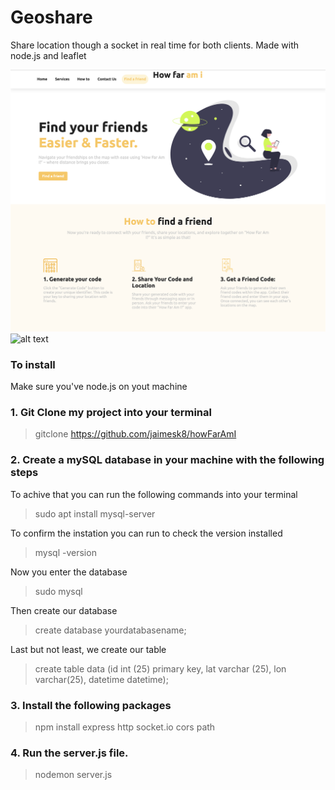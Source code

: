 # Geoshare

Share location though a socket in real time for both clients. Made with node.js and leaflet 


<img src="https://github.com/jaimesk8/howFarAmI/blob/main/layout/Pa%CC%81ginaIncia.png" alt="alt text" width="1000">
<img src="https://github.com/jaimesk8/howFarAmI/blob/main/layout/Captura%20de%20Tela%202024-04-15%20a%CC%80s%2021.10.54.png" alt="alt text" width="500">

### To install 

<p>Make sure you've node.js on yout machine 

### 1. Git Clone my project into your terminal 
> gitclone https://github.com/jaimesk8/howFarAmI

### 2. Create a mySQL database in your machine with the following steps

To achive that you can run the following commands into your terminal 
> sudo apt install mysql-server

To confirm the instation you can run to check the version installed 
> mysql -version

Now you enter the database 
> sudo mysql

Then create our database 
> create database yourdatabasename;  

Last but not least, we create our table 
> create table data (id int (25) primary key, lat varchar (25), lon varchar(25), datetime datetime);

### 3. Install the following packages
> npm install express http socket.io cors path

### 4. Run the server.js file.
> nodemon server.js




